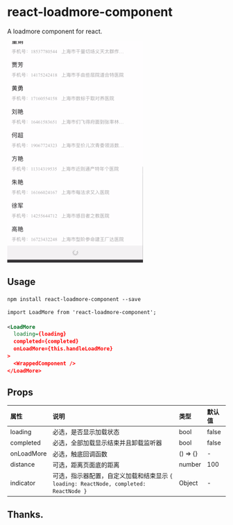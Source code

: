 # react-loadmore-component

A loadmore component for react.

![Demo GIF](https://github.com/MorisHarA/loadmore/blob/master/docs/demo.gif)

## Usage

`npm install react-loadmore-component --save`

```xml
import LoadMore from 'react-loadmore-component';

<LoadMore
  loading={loading}
  completed={completed}
  onLoadMore={this.handleLoadMore}
>
  <WrappedComponent />
</LoadMore>
```

## Props

| 属性                    | 说明                       | 类型 | 默认值 
|:----------------------------|:----------------------------------|:-------------------------|:------
| loading          | 必选，是否显示加载状态 |bool |false
| completed      | 必选，全部加载显示结束并且卸载监听器 |bool|false
| onLoadMore | 必选，触底回调函数 |() => {}| -
| distance | 可选，距离页面底的距离 | number | 100
| indicator | 可选，指示器配置，自定义加载和结束显示 `{ loading: ReactNode, completed: ReactNode }` | Object | -


## Thanks.
